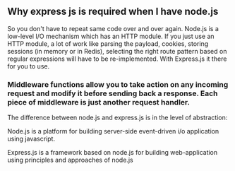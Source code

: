 ## Why express js is required when I have node.js

So you don't have to repeat same code over and over again. Node.js is a low-level I/O mechanism which has an HTTP module. If you just use an HTTP module, a lot of work like parsing the payload, cookies, storing sessions (in memory or in Redis), selecting the right route pattern based on regular expressions will have to be re-implemented. With Express.js it there for you to use.

### Middleware functions allow you to take action on any incoming request and modify it before sending back a response. Each piece of middleware is just another request handler.

The difference between node.js and express.js is in the level of abstraction:

Node.js is a platform for building server-side event-driven i/o application using javascript.

Express.js is a framework based on node.js for building web-application using principles and approaches of node.js